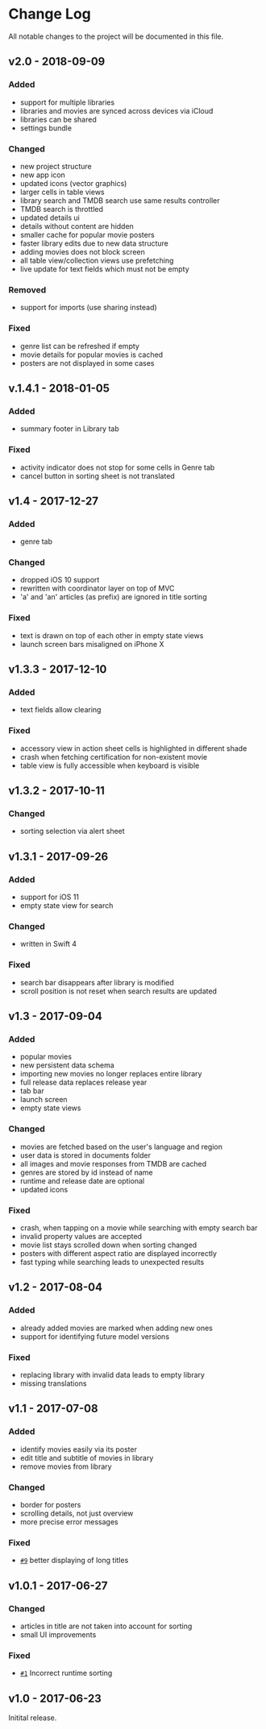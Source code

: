 # Change Log

All notable changes to the project will be documented in this file.

## v2.0 - 2018-09-09

### Added
- support for multiple libraries
- libraries and movies are synced across devices via iCloud
- libraries can be shared
- settings bundle

### Changed
- new project structure
- new app icon
- updated icons (vector graphics)
- larger cells in table views
- library search and TMDB search use same results controller
- TMDB search is throttled
- updated details ui
- details without content are hidden
- smaller cache for popular movie posters
- faster library edits due to new data structure
- adding movies does not block screen
- all table view/collection views use prefetching
- live update for text fields which must not be empty

### Removed
- support for imports (use sharing instead)

### Fixed
- genre list can be refreshed if empty
- movie details for popular movies is cached
- posters are not displayed in some cases

## v.1.4.1 - 2018-01-05

### Added
- summary footer in Library tab

### Fixed
- activity indicator does not stop for some cells in Genre tab
- cancel button in sorting sheet is not translated

## v1.4 - 2017-12-27

### Added
- genre tab

### Changed
- dropped iOS 10 support
- rewritten with coordinator layer on top of MVC
- 'a' and 'an' articles (as prefix) are ignored in title sorting

### Fixed
- text is drawn on top of each other in empty state views
- launch screen bars misaligned on iPhone X

## v1.3.3 - 2017-12-10

### Added
- text fields allow clearing

### Fixed
- accessory view in action sheet cells is highlighted in different shade
- crash when fetching certification for non-existent movie
- table view is fully accessible when keyboard is visible

## v1.3.2 - 2017-10-11

### Changed
- sorting selection via alert sheet

## v1.3.1 - 2017-09-26

### Added
- support for iOS 11
- empty state view for search

### Changed
- written in Swift 4

### Fixed
- search bar disappears after library is modified
- scroll position is not reset when search results are updated

## v1.3 - 2017-09-04

### Added
- popular movies
- new persistent data schema
- importing new movies no longer replaces entire library
- full release data replaces release year
- tab bar
- launch screen
- empty state views

### Changed
- movies are fetched based on the user's language and region
- user data is stored in documents folder
- all images and movie responses from TMDB are cached
- genres are stored by id instead of name
- runtime and release date are optional
- updated icons

### Fixed
- crash, when tapping on a movie while searching with empty search bar
- invalid property values are accepted
- movie list stays scrolled down when sorting changed
- posters with different aspect ratio are displayed incorrectly
- fast typing while searching leads to unexpected results

## v1.2 - 2017-08-04

### Added
- already added movies are marked when adding new ones
- support for identifying future model versions

### Fixed
- replacing library with invalid data leads to empty library
- missing translations

## v1.1 - 2017-07-08

### Added
- identify movies easily via its poster
- edit title and subtitle of movies in library
- remove movies from library

### Changed
- border for posters
- scrolling details, not just overview
- more precise error messages

### Fixed
- [`#9`][] better displaying of long titles

[`#9`]: https://github.com/bauer-martin/cinema-ios/issues/9

## v1.0.1 - 2017-06-27

### Changed
- articles in title are not taken into account for sorting
- small UI improvements

### Fixed
- [`#1`][] Incorrect runtime sorting

[`#1`]: https://github.com/bauer-martin/cinema-ios/issues/1


## v1.0 - 2017-06-23

Initital release.
